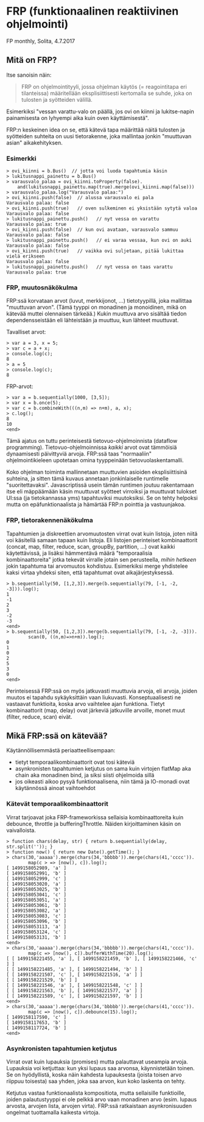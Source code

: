 # FRP (funktionaalinen reaktiivinen ohjelmointi)

FP monthly, Solita, 4.7.2017

## Mitä on FRP?

Itse sanoisin näin:

> FRP on ohjelmointityyli, jossa ohjelman käytös (= reagointitapa eri
> tilanteissa) määritellään eksplisiittisesti kertomalla se suhde, joka
> on tulosten ja syötteiden välillä.

Esimerkiksi "vessan varattu-valo on päällä, jos ovi on kiinni ja
lukitse-napin painamisesta on lyhyempi aika kuin oven käyttämisestä".

FRP:n keskeinen idea on se, että kätevä tapa määrittää näitä tulosten ja
syötteiden suhteita on uusi tietorakenne, joka mallintaa jonkin
"muuttuvan asian" aikakehityksen.

### Esimerkki

```
> ovi_kiinni = b.Bus()  // jotta voi luoda tapahtumia käsin
> lukitusnappi_painettu = b.Bus()
> varausvalo_palaa = ovi_kiinni.toProperty(false).
	and(lukitusnappi_painettu.map(true).merge(ovi_kiinni.map(false)))
> varausvalo_palaa.log("Varausvalo palaa:")
> ovi_kiinni.push(false)  // alussa varausvalo ei pala
Varausvalo palaa: false
> ovi_kiinni.push(true)   // oven sulkeminen ei yksistään sytytä valoa
Varausvalo palaa: false
> lukitusnappi_painettu.push()   // nyt vessa on varattu
Varausvalo palaa: true
> ovi_kiinni.push(false)  // kun ovi avataan, varausvalo sammuu
Varausvalo palaa: false
> lukitusnappi_painettu.push()   // ei varaa vessaa, kun ovi on auki
Varausvalo palaa: false
> ovi_kiinni.push(true)   // vaikka ovi suljetaan, pitää lukittaa vielä erikseen
Varausvalo palaa: false
> lukitusnappi_painettu.push()   // nyt vessa on taas varattu
Varausvalo palaa: true
```

### FRP, muutosnäkökulma

FRP:ssä korvataan arvot (luvut, merkkijonot, ...) tietotyypillä, joka
mallittaa "muuttuvan arvon".  (Tämä tyyppi on monadinen ja monoidinen,
mikä on kätevää muttei olennaisen tärkeää.)  Kukin muuttuva arvo
sisältää tiedon dependensseistään eli lähteistään ja muuttuu, kun
lähteet muuttuvat.

Tavalliset arvot:

```
> var a = 3, x = 5;
> var c = a + x;
> console.log(c);
8
> a = 5
> console.log(c);
8
```

FRP-arvot:

```
> var a = b.sequentially(1000, [3,5]);
> var x = b.once(5);
> var c = b.combineWith(((n,m) => n+m), a, x);
> c.log();
8
10
<end>
```

Tämä ajatus on tuttu perinteisestä tietovuo-ohjelmoinnista (dataflow
programming).  Tietovuo-ohjelmoinnissa _kaikki_ arvot ovat tämmöisiä
dynaamisesti päivittyviä arvoja.  FRP:ssä taas "normaaliin"
ohjelmointikieleen upotetaan omina tyyppeinään tietovuolaskentamalli.

Koko ohjelman toiminta mallinnetaan muuttuvien asioiden eksplisiittisinä
suhteina, ja sitten tämä kuvaus annetaan jonkinlaiselle runtimelle
"suoritettavaksi".  Javascriptissä usein tämän runtimen joutuu
rakentamaan itse eli mäppäämään käsin muuttuvat syötteet virroiksi ja
muuttuvat tulokset UI:ssa (ja tietokannassa yms) tapahtuviksi
muutoksiksi.  Se on tehty helpoksi mutta on epäfunktionaalista ja
hämärtää FRP:n pointtia ja vastuunjakoa.

### FRP, tietorakennenäkökulma

Tapahtumien ja diskreettien arvomuutosten virrat ovat kuin listoja,
joten niitä voi käsitellä samaan tapaan kuin listoja.  Eli listojen
perinteiset kombinaattorit (concat, map, filter, reduce, scan, groupBy,
partition, ...) ovat kaikki käytettävissä, ja lisäksi hämmentävä määrä
"temporaalisia kombinaattoreita" jotka tekevät virralle jotain sen
perusteella, _mihin hetkeen_ jokin tapahtuma tai arvomuutos kohdistuu.
Esimerkiksi merge yhdistelee kaksi virtaa yhdeksi siten, että tapahtumat
ovat aikajärjestyksessä.

```
> b.sequentially(50, [1,2,3]).merge(b.sequentially(79, [-1, -2, -3])).log();
1
-1
2
3
-2
-3
<end>
> b.sequentially(50, [1,2,3]).merge(b.sequentially(79, [-1, -2, -3])).
		scan(0, ((n,m)=>n+m)).log();
0
1
0
2
5
3
0
<end>
```

Perinteisessä FRP:ssä on myös jatkuvasti muuttuvia arvoja, eli arvoja,
joiden muutos ei tapahdu sykäyksittäin vaan liukuvasti.
Konseptuaalisesti ne vastaavat funktioita, koska arvo vaihtelee ajan
funktiona.  Tietyt kombinaattorit (map, delay) ovat järkeviä jatkuville
arvoille, monet muut (filter, reduce, scan) eivät.

## Mikä FRP:ssä on kätevää?

Käytännöllisemmästä periaatteellisempaan:

- tietyt temporaalikombinaattorit ovat tosi käteviä
- asynkronisten tapahtumien ketjutus on sama kuin virtojen flatMap aka
  chain aka monadinen bind, ja siksi siisti ohjelmoida sillä
- jos oikeasti aikoo pysyä funktionaalisena, niin tämä ja IO-monadi ovat
  käytännössä ainoat vaihtoehdot

### Kätevät temporaalikombinaattorit

Virrat tarjoavat joka FRP-frameworkissa sellaisia kombinaattoreita kuin
debounce, throttle ja bufferingThrottle.  Näiden kirjoittaminen käsin on
vaivalloista.

```
> function chars(delay, str) { return b.sequentially(delay, str.split('')); }
> function now() { return new Date().getTime(); }
> chars(30,'aaaaa').merge(chars(34,'bbbbb')).merge(chars(41,'cccc')).
		map(c > => [now(), c]).log();
[ 1499158052989, 'a' ]
[ 1499158052991, 'b' ]
[ 1499158052999, 'c' ]
[ 1499158053020, 'a' ]
[ 1499158053025, 'b' ]
[ 1499158053041, 'c' ]
[ 1499158053051, 'a' ]
[ 1499158053061, 'b' ]
[ 1499158053082, 'a' ]
[ 1499158053083, 'c' ]
[ 1499158053096, 'b' ]
[ 1499158053113, 'a' ]
[ 1499158053124, 'c' ]
[ 1499158053131, 'b' ]
<end>
> chars(30,'aaaaa').merge(chars(34,'bbbbb')).merge(chars(41,'cccc')).
		map(c => [now(), c]).bufferWithTime(20).log();
[ [ 1499158221455, 'a' ], [ 1499158221459, 'b' ], [ 1499158221466, 'c' ] ]
[ [ 1499158221485, 'a' ], [ 1499158221494, 'b' ] ]
[ [ 1499158221507, 'c' ], [ 1499158221516, 'a' ] ]
[ [ 1499158221529, 'b' ] ]
[ [ 1499158221546, 'a' ], [ 1499158221548, 'c' ] ]
[ [ 1499158221563, 'b' ], [ 1499158221577, 'a' ] ]
[ [ 1499158221589, 'c' ], [ 1499158221597, 'b' ] ]
<end>
> chars(30,'aaaaa').merge(chars(34,'bbbbb')).merge(chars(41,'cccc')).
		map(c => [now(), c]).debounce(15).log();
[ 1499158117590, 'c' ]
[ 1499158117653, 'b' ]
[ 1499158117724, 'b' ]
<end>
```

### Asynkronisten tapahtumien ketjutus

Virrat ovat kuin lupauksia (promises) mutta palauttavat useampia arvoja.
Lupauksia voi ketjuttaa: kun yksi lupaus saa arvonsa, käynnistetään
toinen.  Se on hyödyllistä, koska näin kahdesta lupauksesta (joista
toisen arvo riippuu toisesta) saa yhden, joka saa arvon, kun koko
laskenta on tehty.

Ketjutus vastaa funktionaalista kompositiota, mutta sellaisille
funktioille, joiden palautustyyppi ei ole pelkkä arvo vaan monadinen
arvo (esim. lupaus arvosta, arvojen lista, arvojen virta).  FRP:ssä
ratkaistaan asynkronisuuden ongelmat tuottamalla kaikesta virtoja.

```
```
